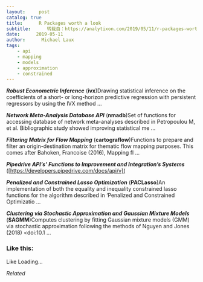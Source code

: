 ```yaml
---
layout:     post
catalog: true
title:      R Packages worth a look
subtitle:      转载自：https://analytixon.com/2019/05/11/r-packages-worth-a-look-1513/
date:      2019-05-11
author:      Michael Laux
tags:
    - api
    - mapping
    - models
    - approximation
    - constrained
---
```


***Robust Econometric Inference*** (**ivx**)Drawing statistical inference on the coefficients of a short- or long-horizon predictive regression with persistent regressors by using the IVX method …

***Network Meta-Analysis Database API*** (**nmadb**)Set of functions for accessing database of network meta-analyses described in Petropoulou M, et al. Bibliographic study showed improving statistical me …

***Filtering Matrix for Flow Mapping*** (**cartograflow**)Functions to prepare and filter an origin-destination matrix for thematic flow mapping purposes. This comes after Bahoken, Francoise (2016), Mapping fl …

***Pipedrive API’s’ Functions to Improvement and Integration’s Systems*** ([https://developers.pipedrive.com/docs/api/v](

***Penalized and Constrained Lasso Optimization*** (**PACLasso**)An implementation of both the equality and inequality constrained lasso functions for the algorithm described in ‘Penalized and Constrained Optimizatio …

***Clustering via Stochastic Approximation and Gaussian Mixture Models*** (**SAGMM**)Computes clustering by fitting Gaussian mixture models (GMM) via stochastic approximation following the methods of Nguyen and Jones (2018) <doi:10.1 …





### Like this:

Like Loading...


*Related*

